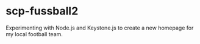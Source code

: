 scp-fussball2
=============

Experimenting with Node.js and Keystone.js to create a new homepage for my local football team.
